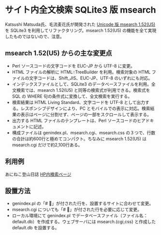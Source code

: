 # サイト内全文検索 SQLite3 版 msearch
Katsushi Matsuda氏、毛流麦花氏が開発された [Unicode 版 msearch 1.52(U5)](https://www.marbacka.net/msearch/) を SQLite3 を利用してリファクタリング。msearch 1.52(U5) の機能を全て実現したものではないので、注意。
## msearch 1.52(U5) からの主な変更点
* Perl ソースコードの文字コードを EUC-JP から UTF-8 に変更。 
* HTML ファイルの解析に HTML::TreeBuilder を利用。検索対象の HTML ファイルの文字コードは、Shift_JIS、EUC-JP、UTF-8 のいずれにも対応。 
* インデックスファイルとして、SQLite3 のデータベースファイルを利用。全文検索では、msearch 1.52(U5) と同等の検索式が利用できる。検索式を SQL の WHERE 句の条件式に変換して、全文検索を実行する。 
* 検索結果は HTML Living Standard、文字コードを UTF-8 として出力する。レスポンシブデザインにより、PC とモバイルでの表示に対応。検索結果の表示はページに分割せず、ページの一部をスクロールして表示する。 
* 出力する HTML ファイルのテンプレートは、Perl ソースコードのヒアドキュメントに記述。 
* 構成ファイルは genindex.pl、msearch.cgi、msearch.css の３つで、行数の合計は約600行と極めてコンパクト。ちなみに msearch 1.52(U5) は msearch.cgi だけで約2,100行ある。 
## 利用例
あにねこ登山日誌 [HP内検索ページ](https://anineco.org/msearch/msearch.cgi)
## 設置方法
* genindex.pl の「# 🔖」が付された行を、設置するサイトに合わせて変更。
* msearch.cgi についても「# 🔖」が付された行を必要に応じて変更。 
* ローカル環境にて genindex.pl でデータベースファイル（ファイル名：default.db）を作成する。ウェブサーバには msearch.{cgi,css} と作成した default.db を設置する。 
